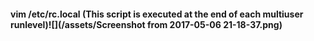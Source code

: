 #### vim /etc/rc.local  \(This script is executed at the end of each multiuser runlevel\)![](/assets/Screenshot from 2017-05-06 21-18-37.png)



